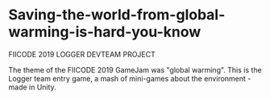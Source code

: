 # Saving-the-world-from-global-warming-is-hard-you-know
FIICODE 2019 LOGGER DEVTEAM PROJECT

The theme of the FIICODE 2019 GameJam was "global warming". This is the Logger team entry game, a mash of mini-games about the environment - made in Unity.
